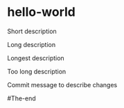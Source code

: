 # hello-world
Short description

Long description

Longest description

Too long description

Commit message to describe changes

#The-end
